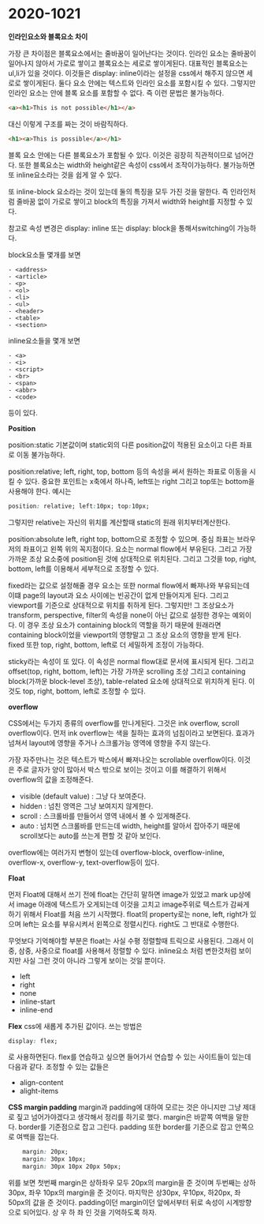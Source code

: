 # 2020-1021

**인라인요소와 블록요소 차이**

가장 큰 차이점은 블록요소에서는 줄바꿈이 일어난다는 것이다. 인라인 요소는 줄바꿈이 일어나지 않아서 가로로 쌓이고 블록요소는 세로로 쌓이게된다. 대표적인 블록요소는 ul,li가 있을 것이다. 이것들은 display: inline이라는 설정을 css에서 해주지 않으면 세로로 쌓이게된다. 둘다 요소 안에는 텍스트와 인라인 요소를 포함시킬 수 있다. 그렇지만 인라인 요소는 안에 블록 요소를 포함할 수 없다. 즉 이런 문법은 불가능하다.

```html
<a><h1>This is not possible</h1></a>
```

대신 이렇게 구조를 짜는 것이 바람직하다.

```html
<h1><a>This is possible</a></h1>
```

블록 요소 안에는 다른 블록요소가 포함될 수 있다. 이것은 굉장히 직관적이므로 넘어간다. 또한 블록요소는 width와 height같은 속성이 css에서 조작이가능하다. 불가능하면 또 inline요소라는 것을 쉽게 알 수 있다.

또 inline-block 요소라는 것이 있는데 둘의 특징을 모두 가진 것을 말한다. 즉 인라인처럼 줄바꿈 없이 가로로 쌓이고 block의 특징을 가져서 width와 height를 지정할 수  있다. 

참고로 속성 변경은 display: inline 또는 display: block을 통해서switching이 가능하다.

block요소들 몇개를 보면

    - <address>
    - <article>
    - <p>
    - <ol>
    - <li>
    - <ul>
    - <header>
    - <table>
    - <section>

inline요소들을 몇개 보면

    - <a>
    - <i>
    - <script>
    - <br>
    - <span>
    - <abbr>
    - <code>

등이 있다.

**Position**

position:static 기본값이며 static외의 다른 position값이 적용된 요소이고 다른 좌표로 이동 불가능하다.

position:relative; left, right, top, bottom 등의 속성을 써서 원하는 좌표로 이동을 시킬 수 있다. 중요한 포인트는 x축에서 하나즉, left또는 right 그리고 top또는 bottom을 사용해야 한다. 예시는

```css
position: relative; left:10px; top:10px;
```

그렇지만 relative는 자신의 위치를 계산할때 static의 원래 위치부터계산한다. 

position:absolute left, right top, bottom으로 조정할 수 있으며. 중심 좌표는 브라우저의 좌표이고 왼쪽 위의 꼭지점이다. 요소는 normal flow에서 부유된다. 그리고 가장 가까운 조상 요소중에 position된 것에 상대적으로 위치된다. 그리고 그것을 top, right, bottom, left를 이용해서 세부적으로 조정할 수 있다. 

fixed라는 값으로 설정해줄 경우 요소는 또한 normal flow에서 빠져나와 부유되는데 이떄 page의 layout과 요소 사이에는 빈공간이 없게 만들어지게 된다. 그리고 viewport를 기준으로 상대적으로 위치를 취하게 된다. 그렇지만! 그 조상요소가 transform, perspective, filter의 속성을 none이 아닌 값으로 설정한 경우는 예외이다. 이 경우 조상 요소가 containing block의 역할을 하기 때문에 원래라면 containing block이었을 viewport의 영향말고 그 조상 요소의 영향을 받게 된다. fixed 또한 top, right, bottom, left로 더 세밀하게 조정이 가능하다.

sticky라는 속성이 또 있다. 이 속성은 normal flow대로 문서에 표시되게 된다. 그리고 offset(top, right, bottom, left)는 가장 가까운 scrolling 조상 그리고 containing block(가까운 block-level 조상), table-related 요소에 상대적으로 위치하게 된다. 이것도 top, right, bottom, left로 조정할 수 있다. 

**overflow**

CSS에서는 두가지 종류의 overflow를 만나게된다. 그것은 ink overflow, scroll overflow이다. 먼저 ink overflow는 색을 칠하는 효과의 넘침이라고 보면된다. 효과가 넘쳐서 layout에 영향을 주거나 스크롤가능 영역에 영향을 주지 않는다. 

가장 자주만나는 것은 텍스트가 박스에서 빠져나오는 scrollable overflow이다. 이것은 주로 글자가 양이 많아서 박스 밖으로 보이는 것이고 이를 해결하기 위해서 overflow의 값을 조정해준다. 
- visible (default value) : 그냥 다 보여준다. 
- hidden : 넘친 영역은 그냥 보여지지 않게한다.
- scroll : 스크롤바를 만들어서 영역 내에서 볼 수 있게해준다.
- auto : 넘치면 스크롤바를 만드는데 width, height를 알아서 잡아주기 때문에 scroll보다는 auto를 쓰는게 편할 것 같아 보인다.

overflow에는 여러가지 변형이 있는데 overflow-block, overflow-inline, overflow-x, overflow-y, text-overflow등이 있다. 

**Float**

먼저 Float에 대해서 쓰기 전에 float는 간단히 말하면 image가 있었고 mark up상에서 image 아래에 텍스트가 오게되는데 이것을 고치고 image주위로 텍스트가 감싸게 하기 위해서 Float를 처음 쓰기 시작했다. float의 property로는 none, left, right가 있으며 left는 요소를 부유시켜서 왼쪽으로 정렬시킨다. right도 그 반대로 수행한다. 

무엇보다 기억해야할 부분은 float는 사실 수평 정렬할때 트릭으로 사용된다. 그래서 이중, 삼중, 사중으로 float를 사용해서 정렬할 수 있다. inline요소 처럼 변한것처럼 보이지만 사실 그런 것이 아니라 그렇게 보이는 것일 뿐이다. 
- left
- right
- none
- inline-start
- inline-end

**Flex**
css에 새롭게 추가된 값이다. 쓰는 방법은
```css
display: flex;
```
로 사용하면된다. flex를 연습하고 싶으면 들어가서 연습할 수 있는 사이트들이 있는데 다음과 같다. 조정할 수 있는 값들은
- align-content
- alight-items

**CSS margin padding**
margin과 padding에 대하여 모르는 것은 아니지만 그냥 제대로 짚고 넘어가야겠다고 생각해서 정리를 하기로 했다.
margin은 바깥쪽 여백을 말한다. border를 기준점으로 잡고 그린다. padding 또한 border를 기준으로 잡고 안쪽으로 여백을 잡는다. 
```css
    margin: 20px;
    margin: 30px 10px;
    margin: 30px 10px 20px 50px;
```
위를 보면 첫번째 margin은 상하좌우 모두 20px의 margin을 준 것이며 두번째는 상하 30px, 좌우 10px의 margin을 준 것이다. 마지막은 상30px, 우10px, 하20px, 좌50px의 값을 준 것이다.
padding이던 margin이던 앞에서부터 뒤로 속성이 시계방향으로 되어있다. 상 우 하 좌 인 것을 기억하도록 하자. 


